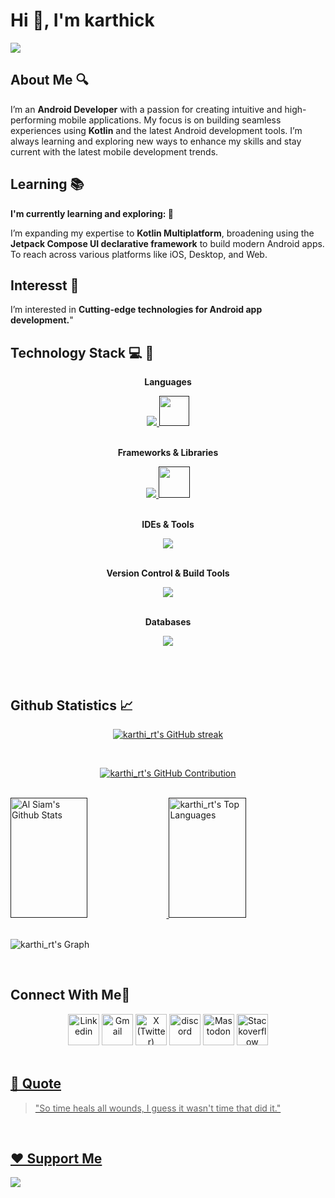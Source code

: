 <!-- Intro  -->

<h1>Hi 👋, I'm karthick</h1>

![](https://komarev.com/ghpvc/?username=karthi-rt)

## About Me 🔍
I’m an **Android Developer** with a passion for creating intuitive and high-performing mobile applications. My focus is on building seamless experiences using **Kotlin** and the latest Android development tools. I’m always learning and exploring new ways to enhance my skills and stay current with the latest mobile development trends.

## Learning 📚
<p><b>I'm currently learning and exploring: 🚀 </b></p>

I’m expanding my expertise to **Kotlin Multiplatform**, broadening using the **Jetpack Compose UI declarative framework** to build modern Android apps. To reach across various platforms like iOS, Desktop, and Web.

## Interesst 👀
I’m interested in **Cutting-edge technologies for Android app development.**"
  
## Technology Stack 💻 📱
<div align="center">
  <p><b>Languages</b></p>
  <a href="" target="blank">
    <img src="https://skillicons.dev/icons?i=java,kotlin,php,html,css,js" /> <!-- regex -->     
    <img height="48" width="48" src="https://www.svgrepo.com/show/31053/xml.svg" />
  </a>

  <br>
  <br>
  
  <p><b>Frameworks & Libraries</b></p>
  <a href="" target="blank">
    <img src="https://skillicons.dev/icons?i=jquery,bootstrap" />
    <img height="50" width="50" src="https://cdn.simpleicons.org/jetpackcompose/4285F4" />
  </a>

  <br>
  <br>
  
  <p><b>IDEs & Tools</b></p>
  <a href="" target="blank">
    <img src="https://skillicons.dev/icons?i=androidstudio,idea,vscode,figma,postman" />
  </a>

  <br>
  <br>
  
  <p><b>Version Control & Build Tools</b></p>
  <a href="" target="blank">
    <img src="https://skillicons.dev/icons?i=git,github,maven,gradle" />
  </a>

  <br>
  <br>
  
  <p><b>Databases</b></p>
  <a href="" target="black">
    <img src="https://skillicons.dev/icons?i=mysql,sqlite,postgres" />  <!-- mongodb, appwrite  -->
  </a>
</div>
<br>
<br>
<br>

## Github Statistics 📈

<p align="center">
  <a href="" target="blank">
    <img src="https://github-readme-streak-stats.herokuapp.com/?user=karthi-rt&theme=radical&border=7F3FBF&background=0D1117" alt="karthi_rt's GitHub streak"/>
  </a>
</p>

<br>

<p align="center">
  <a href="" target="blank">
    <img src="https://github-profile-summary-cards.vercel.app/api/cards/profile-details?username=karthi-rt&theme=radical" alt="karthi_rt's GitHub Contribution"/>
  </a>
</p>

<br>

<a> 
    <a href="">
      <img alt="Al Siam's Github Stats" src="https://denvercoder1-github-readme-stats.vercel.app/api?username=karthi-rt&show_icons=true&
        count_private=true&theme=react&border_color=7F3FBF&bg_color=0D1117&title_color=F85D7F&icon_color=F8D866" height="192px" width="49.5%"/>
    </a>
  
  <a href="">
  <img alt="karthi_rt's Top Languages" src="https://denvercoder1-github-readme-stats.vercel.app/api/top-langs/?username=karthi-rt&langs_count=8&
    layout=compact&theme=react&border_color=7F3FBF&bg_color=0D1117&title_color=F85D7F&icon_color=F8D866" height="192px" width="49.5%"/></a>
</a>

<br>
<br>

![karthi_rt's Graph](https://github-readme-activity-graph.vercel.app/graph?username=karthi-rt&custom_title=karthi_rt's%20GitHub%20Activity%20Graph&bg_color=0D1117&color=7F3FBF&line=7F3FBF&point=7F3FBF&area_color=FFFFFF&title_color=FFFFFF&area=true)

<!-- <a href="">
  <img src="https://raw.githubusercontent.com/rt-karthi/rt-karthi/output/snake.svg" alt="Snake animation" />
</a> -->

<br>

<!-- Connect with me -->
<h2>Connect With Me🤝</h2>
<!--icons and links-->
<div align="center">
  <a href="https://www.linkedin.com/in/karthi-rt/"><img src="https://skillicons.dev/icons?i=linkedin" alt="Linkedin" height="50" width="50"/></a>
  <a href="mailto:rtkarthi27@gmail.com"><img src="https://skillicons.dev/icons?i=gmail" alt="Gmail" height="50" width="50"/></a>
  <a href="https://x.com/karthi__rt"><img src="https://skillicons.dev/icons?i=twitter" alt="X (Twitter)" height="50" width="50"/></a>
  <a href="https://discord.com/channels/@karthi_rt"><img src="https://skillicons.dev/icons?i=discord" alt="discord" height="50" width="50"/></a>
  <a href="https://mastodon.social/@karthi_rt"><img src="https://skillicons.dev/icons?i=mastodon" alt="Mastodon" height="50" width="50"/></a>
  <a href="https://stackoverflow.com/users/27574951/nemesis"><img src="https://skillicons.dev/icons?i=stackoverflow" alt="Stackoverflow" height="50" width="50"/>
</div>

<br>

## 💬 Quote  

> "So time heals all wounds, I guess it wasn't time that did it."

<br>
<h2>❤️ Support Me</h2>
<p><p>
<!-- <a href="https://buymeacoffee.com/karthi_rt">
<img src="https://cdn.buymeacoffee.com/buttons/v2/default-yellow.png" width="160" alt="Buy Me A Coffee" /> -->
</a>
</p>
</p>

<!--horizontal divider(gradiant)-->
<img src="https://user-images.githubusercontent.com/73097560/115834477-dbab4500-a447-11eb-908a-139a6edaec5c.gif">

<!---
karthi-rt/karthi-rt is a ✨ special ✨ repository because its `README.md` (this file) appears on your GitHub profile.
You can click the Preview link to take a look at your changes.
--->
